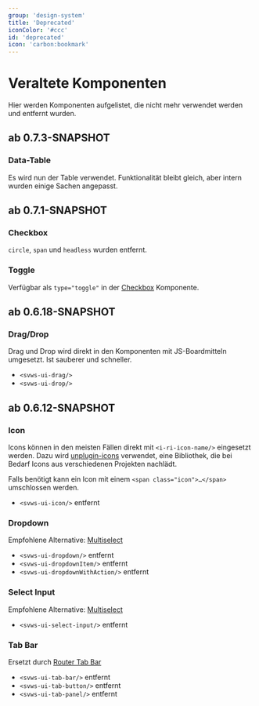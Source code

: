 ```yaml
---
group: 'design-system'
title: 'Deprecated'
iconColor: '#ccc'
id: 'deprecated'
icon: 'carbon:bookmark'
---
```


# Veraltete Komponenten

Hier werden Komponenten aufgelistet, die nicht mehr verwendet werden und entfernt wurden.

## ab 0.7.3-SNAPSHOT
### **Data-Table**
Es wird nun der Table verwendet. Funktionalität bleibt gleich, aber intern wurden einige Sachen angepasst.

## ab 0.7.1-SNAPSHOT
### **Checkbox**

`circle`, `span` und `headless` wurden entfernt.

### **Toggle**

Verfügbar als `type="toggle"` in der [Checkbox](/story/svws-ui-checkbox) Komponente.

## ab 0.6.18-SNAPSHOT
### **Drag/Drop**

Drag und Drop wird direkt in den Komponenten mit JS-Boardmitteln umgesetzt. Ist sauberer und schneller.

  * `<svws-ui-drag/>`
  * `<svws-ui-drop/>`

## ab 0.6.12-SNAPSHOT

### **Icon**

Icons können in den meisten Fällen direkt mit `<i-ri-icon-name/>` eingesetzt werden.
Dazu wird [unplugin-icons](https://github.com/antfu/unplugin-icons) verwendet, eine Bibliothek, die bei Bedarf Icons aus verschiedenen Projekten nachlädt.

Falls benötigt kann ein Icon mit einem `<span class="icon">…</span>` umschlossen werden.

  * `<svws-ui-icon/>` entfernt

### **Dropdown**

Empfohlene Alternative: [Multiselect](/story/src-components-svwsuimultiselect-story-vue)

  * `<svws-ui-dropdown/>` entfernt
  * `<svws-ui-dropdownItem/>` entfernt
  * `<svws-ui-dropdownWithAction/>` entfernt


### **Select Input**

Empfohlene Alternative: [Multiselect](/story/src-components-svwsuimultiselect-story-vue)

  * `<svws-ui-select-input/>` entfernt


### **Tab Bar**

Ersetzt durch [Router Tab Bar](/story/src-components-app-svwsuiroutertabbar-story-vue)

  * `<svws-ui-tab-bar/>` entfernt
  * `<svws-ui-tab-button/>` entfernt
  * `<svws-ui-tab-panel/>` entfernt

